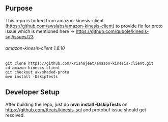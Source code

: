 ## Purpose
This repo is forked from amazon-kinesis-client (https://github.com/awslabs/amazon-kinesis-client) to provide fix for proto issue which is mentioned here -> 
https://github.com/qubole/kinesis-sql/issues/23 


###### amazon-kinesis-client 1.8.10 
	git clone https://github.com/krishajeet/amazon-kinesis-client.git
	cd amazon-kinesis-client
	git checkout ak/shaded-proto
	mvn install -DskipTests
	
	
## Developer Setup
After building the repo, just do **mvn install -DskipTests** on https://github.com/tteats/kinesis-sql and 
protobuf issue should get resolved.